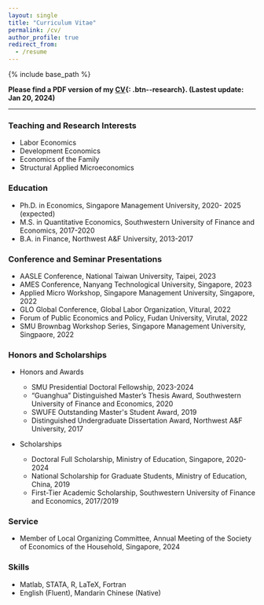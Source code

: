 ```yaml
---
layout: single
title: "Curriculum Vitae"
permalink: /cv/
author_profile: true
redirect_from:
  - /resume
---
```



{% include base_path %}

**Please find a PDF version of my [CV](https://Yutao-Wang-Econ.github.io/files/CV_Yutao_Wang.pdf){: .btn--research}. (Lastest update: Jan 20, 2024)**

------
### Teaching and Research Interests
  * Labor Economics
  * Development Economics
  * Economics of the Family
  * Structural Applied Microeconomics

### Education
* Ph.D. in Economics, Singapore Management University, 2020- 2025 (expected)
* M.S. in Quantitative Economics, Southwestern University of Finance and Economics, 2017-2020
* B.A. in Finance, Northwest A&F University, 2013-2017

### Conference and Seminar Presentations
* AASLE Conference, National Taiwan University, Taipei, 2023
* AMES Conference, Nanyang Technological University, Singapore, 2023
* Applied Micro Workshop, Singapore Management University, Singapore, 2022
* GLO Global Conference, Global Labor Organization, Vitural, 2022
* Forum of Public Economics and Policy, Fudan University, Virutal, 2022
* SMU Brownbag Workshop Series, Singapore Management University, Singpaore, 2022

### Honors and Scholarships
* Honors and Awards
  * SMU Presidential Doctoral Fellowship, 2023-2024
  * “Guanghua” Distinguished Master’s Thesis Award, Southwestern University of Finance and Economics, 2020
  * SWUFE Outstanding Master's Student Award, 2019
  * Distinguished Undergraduate Dissertation Award, Northwest A&F University, 2017
 
* Scholarships
  * Doctoral Full Scholarship, Ministry of Education, Singapore, 2020-2024
  * National Scholarship for Graduate Students, Ministry of Education, China, 2019
  * First-Tier Academic Scholarship, Southwestern University of Finance and Economics, 2017/2019

### Service
* Member of Local Organizing Committee, Annual Meeting of the Society of Economics of the Household, Singapore, 2024

### Skills
* Matlab, STATA, R, LaTeX, Fortran
* English (Fluent), Mandarin Chinese (Native)
